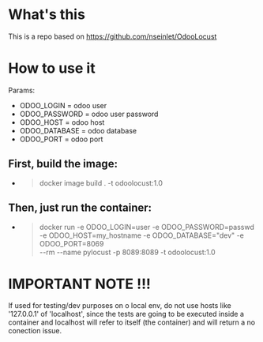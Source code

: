 # What's this
This is a repo based on https://github.com/nseinlet/OdooLocust


# How to use it
Params:
* ODOO_LOGIN = odoo user
* ODOO_PASSWORD = odoo user password
* ODOO_HOST = odoo host
* ODOO_DATABASE = odoo database
* ODOO_PORT = odoo port

## First, build the image:

* > docker image build . -t odoolocust:1.0

## Then, just run the container:
* > docker run -e ODOO_LOGIN=user -e ODOO_PASSWORD=passwd \
    -e ODOO_HOST=my_hostname -e ODOO_DATABASE="dev" -e ODOO_PORT=8069 \
    --rm --name pylocust -p 8089:8089 -t odoolocust:1.0

# IMPORTANT NOTE !!!
If used for testing/dev purposes on o local env, do not use hosts like '127.0.0.1' of 'localhost', since the tests are going to be executed inside a container and localhost will refer to itself (the container) and will return a no conection issue.
